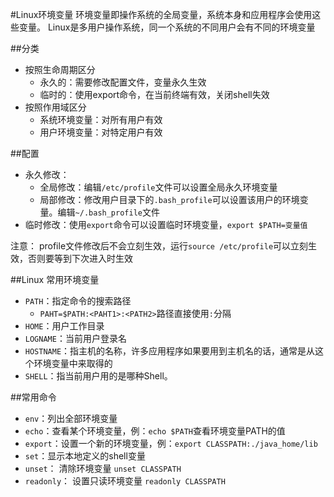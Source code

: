 #Linux环境变量
环境变量即操作系统的全局变量，系统本身和应用程序会使用这些变量。
Linux是多用户操作系统，同一个系统的不同用户会有不同的环境变量

##分类
+ 按照生命周期区分 
    - 永久的：需要修改配置文件，变量永久生效
    - 临时的：使用export命令，在当前终端有效，关闭shell失效
+ 按照作用域区分
    - 系统环境变量：对所有用户有效
    - 用户环境变量：对特定用户有效

##配置
+ 永久修改：
    * 全局修改：编辑`/etc/profile`文件可以设置全局永久环境变量
    * 局部修改：修改用户目录下的`.bash_profile`可以设置该用户的环境变量。编辑`~/.bash_profile`文件
+ 临时修改：使用`export`命令可以设置临时环境变量，`export $PATH=变量值`

注意：
profile文件修改后不会立刻生效，运行`source /etc/profile`可以立刻生效，否则要等到下次进入时生效

##Linux 常用环境变量
+ `PATH`：指定命令的搜索路径
  + `PAHT=$PATH:<PAHT1>:<PATH2>`路径直接使用`:`分隔
+ `HOME`：用户工作目录
+ `LOGNAME`：当前用户登录名
+ `HOSTNAME`：指主机的名称，许多应用程序如果要用到主机名的话，通常是从这个环境变量中来取得的
+ `SHELL`：指当前用户用的是哪种Shell。


##常用命令
+ `env`：列出全部环境变量
+ `echo`：查看某个环境变量，例：`echo $PATH`查看环境变量PATH的值
+ `export`：设置一个新的环境变量，例：`export CLASSPATH:./java_home/lib`
+ `set`：显示本地定义的shell变量
+ `unset`： 清除环境变量 `unset CLASSPATH`
+ `readonly`： 设置只读环境变量 `readonly CLASSPATH`